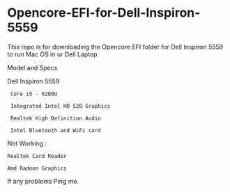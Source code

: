 # Opencore-EFI-for-Dell-Inspiron-5559
This repo is for downloading the Opencore EFI folder for Dell Inspiron 5559 to run Mac OS in ur Dell Laptop

Model and  Specs

Dell Inspiron 5559

     Core i5 - 6200U

     Integrated Intel HD 520 Graphics

     Realtek High Definition Audio

     Intel Bluetooth and WiFi card

Not Working :
    
    Realtek Card Reader
    
    Amd Radeon Graphics
    
    
If any problems Ping me.    
